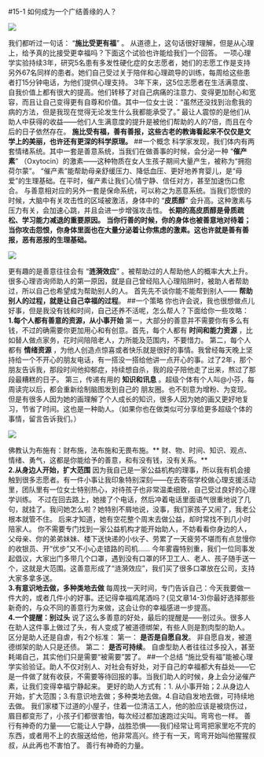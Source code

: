 #15-1 如何成为一个广结善缘的人？

![](./_image/img_1530.jpg)

我们都听过一句话： “**施比受更有福**” 。
从道德上，这句话很好理解，但是从心理上，给予真的比接受更幸福吗？下面这个试验也许能给我们一个回答。
一项心理学实验持续3年，研究5名患有多发性硬化症的女志愿者，她们的志愿工作是支持另外67名同样的患者。她们自己受过关于陪伴和心理疏导的训练，每周给这些患者打15分钟电话，为他们提供心理支持。
3年下来，这5位志愿者在生活满意度、自我价值上都有很大的提高。他们转移了对自己病痛的注意力、变得更加耐心和宽容，而且让自己变得更有自尊和价值。其中一位女士说：“虽然还没找到治愈我的病的方法，但是我现在觉得无论发生什么我都能承受了。”
最让人震惊的是他们从助人中获得的收益——他们人生满意度的提升是被他们帮助的人的7倍，而且在今后的日子依然存在。 **施比受有福，善有善报，这些古老的教诲看起来不仅仅是文学上的美丽，也许还有更深的科学原理。**
##一个概念
科学家发现，我们体内有两套情绪系统。其中一套是善意系统，当我们在做善事的时候，会分泌一种 “**催产素**”  （Oxytocin）的激素——这种物质在女人生孩子期间大量产生，被称为“拥抱荷尔蒙”。
“催产素”能帮助母亲舒缓压力、降低血压、更好地养育婴儿，是“母爱”的生理基础。在平时，催产素让我们心情宁静、信任对方，甚至加速伤口愈合。
与善意相对应的另外一套是保命系统，可以称之为恶意系统。当我们怨恨的时候，大脑中有关攻击性的区域被激活，身体中的 “**皮质醇**” 会升高。这种激素与压力有关，会加速心跳，并且会进一步增强攻击性。 **长期的高皮质醇是骨质疏松、学习能力减退的重要原因。**
**当你行善的时候，你的身体也被善意地对待着；当你攻击怨恨，你身体里面也在大量分泌着让你焦虑的激素。这也许就是善有善报，恶有恶报的生理基础。**

![](./_image/img_1531.jpg)

更有趣的是善意往往会有 “**涟漪效应**” 。被帮助过的人帮助他人的概率大大上升。很多心理咨询师助人的第一原因，就是自己曾经陷入心理陷阱时，被助人者帮助过，所以自己也希望成为帮助别人的人。
首先先不谈你能不能帮到别人—— **帮助别人的过程，就是让自己幸福的过程**。
##一个策略
你也许会说，我也很想做点儿好事，但是我没有钱和时间，自己还养不活呢，怎么帮人？下面给你一些攻略：
**1.每个人都有善意的资源，从小事开始**
第一，大部分的善意并不需要你有多么有钱，不过的确需要你更加用心和有创意。首先，每个人都有 **时间和能力资源** ，比如替人做点家务，花时间陪陪老人，力所能及范围内，不要惜力。
第二，每个人都有 **情绪资源** ，为他人创造点惊喜或者快乐就是很好的事情。我曾经每天晚上坚持给一个不开心的朋友电话，有一搭没一搭给他讲一点开心的事。过了2年，那个朋友告诉我，那段时间他抑郁症，持续想自杀，我的段子陪他走了出来，熬过了那段最糟糕的日子。
第三，传递有用的 **知识和讯息** 。超级个体有个人叫@小芬，每周读完以后，都会重新绘制脑图发到自己的 朋友圈。也不刻意为增粉、为变现。但是有很多人因为她的画理解了个人成长的知识，很多人因为她的画又更好地复习，节省了时间。这也是一种助人。（如果你也在做类似可分享给更多超级个体的事情，留言告诉我们。）

![](./_image/img_1532.jpg)

佛教认为布施有：财布施，法布施和无畏布施。** 财、物、时间、知识、观点、情绪、勇气，这都是你能给予的善意，和有没有钱，没有关系。**    
**2.从身边人开始，扩大范围**
因为我自己是一家公益机构的理事，所以我有机会接触到很多志愿者。有一件小事让我印象特别深刻——在去寄宿学校做心理支援活动里，团队里有一位女士特别热心，对待孩子也非常温柔细致，自己受过良好的心理学训练。
不过在回去路上，她接了个电话，然后冲着电话里面语气很重地说了几句，就挂了。我问她怎么啦？她特别不屑地说，没事，我们家孩子又闹了，我老公根本就管不住。
后来才知道，她有空花整个周末去做公益，却时常找不到几小时陪家人。
你不需要专门找到一家公益机构才能开始助人，不妨看看你身边的人，父母亲、你的弟弟妹妹、楼下送快递的小伙子、劳累了一天疲劳不堪而有点怠慢你的收银员、开“优步”又不小心走错路的司机……
今年雾霾特别重，我们一位同事发起倡议，大家出门多带几个口罩，遇到没有口罩的环卫工人、老人、孩子随手送一个，这就是大范围。这善意形成了“涟漪效应”，我们买了很多口罩放在公司，支持大家多拿多送。    
**3.有意识地去做，多种类地去做**
每周找一天时间，专门告诉自己：今天我要做一件大的，或者几件小的好事。还记得幸福鸡尾酒吗？(见文章14-3)你最好选择那些新奇的，与众不同的善意行为来做，这会让你的幸福感进一步提高。     
**4.一个提醒：别过头**
说了这么多善意的好处，最后的提醒是——别过头。很多人在助人这件事上做过了头，有人变成了被道德绑架，有些人则是割肉型的助人。
区分是助人还是自虐，有2个标准：
第一： **是否是自愿自发**。 非自愿自发，被道德绑架的助人只是还债。
第二： **是否可持续**。 自虐型助人者往往过多投入，甚至耗竭自己，其实他们只是需要“被需要”罢了。
##一个总结
“施比受有福”能被心理学实验验证。助人不仅对别人、对社会有好处，对于自己的幸福都大有益处——它是一件做了就有收获，不需要等待回报的事。当我们助人的时候，身上会分泌催产素，让我们变得幸福宁静起来。
更好的助人方式有：1. 从小事开始；2.从身边人开始，扩大范围；3.有意识地去做；多种类地去做。4.自动自发地去做，可持续地去做。
我们家楼下过道的小屋子，住着一位清洁工人，他的脸应该是被烧伤过，眉目都变形了，小孩子们都很害怕，每次经过都加速跑过尖叫。弯弯也一样。
善行有神奇的力量——它能让人宁静，战胜恐惧——我们经常让弯弯把家里吃不完的东西，或者用不上的衣服送给他，他非常高兴。终于有一天，弯弯开始叫他猩猩叔叔，从此再也不害怕了。
善行有神奇的力量。
